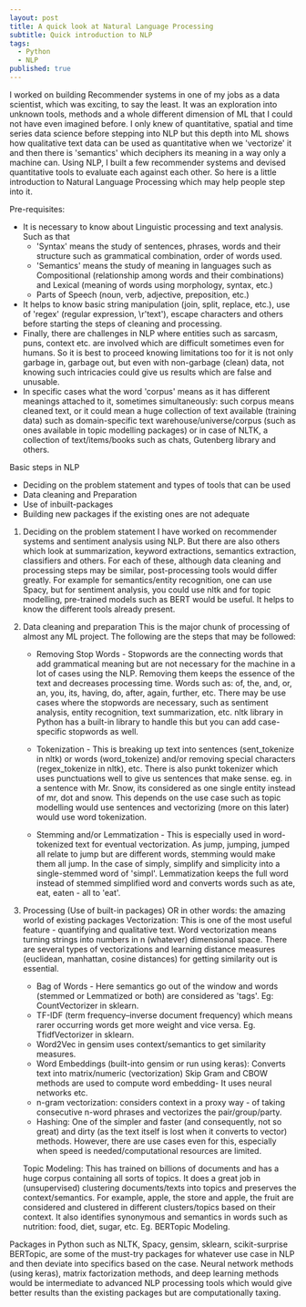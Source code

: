 ```yaml
---
layout: post
title: A quick look at Natural Language Processing
subtitle: Quick introduction to NLP 
tags:
  - Python
  - NLP
published: true
---
```


I worked on building Recommender systems in one of my jobs as a data scientist, which was exciting, to say the least. It was an exploration into unknown tools, methods and a whole different dimension of ML that I could not have even imagined before. I only knew of quantitative, spatial and time series data science before stepping into NLP but this depth into ML shows how qualitative text data can be used as quantitative when we 'vectorize' it and then there is 'semantics' which deciphers its meaning in a way only a machine can. Using NLP, I built a few recommender systems and devised quantitative tools to evaluate each against each other. So here is a little introduction to Natural Language Processing which may help people step into it. 

Pre-requisites:
- It is necessary to know about Linguistic processing and text analysis. Such as that
    - 'Syntax' means the study of sentences, phrases, words and their structure such as grammatical combination, order of words used.
    - 'Semantics' means the study of meaning in languages such as Compositional (relationship among words and their combinations) and Lexical (meaning of words using morphology, syntax, etc.)
    - Parts of Speech (noun, verb, adjective, preposition, etc.) 
- It helps to know basic string manipulation (join, split, replace, etc.), use of 'regex' (regular expression, \r'text'), escape characters and others before starting the steps of cleaning and processing.
- Finally, there are challenges in NLP where entities such as sarcasm, puns, context etc. are involved which are difficult sometimes even for humans. So it is best to proceed knowing limitations too for it is not only garbage in, garbage out, but even with non-garbage (clean) data, not knowing such intricacies could give us results which are false and unusable.
- In specific cases what the word 'corpus' means as it has different meanings attached to it, sometimes simultaneously: such corpus means cleaned text, or it could mean a huge collection of text available (training data) such as domain-specific text warehouse/universe/corpus (such as ones available in topic modelling packages) or in case of NLTK, a collection of text/items/books such as chats, Gutenberg library and others. 

Basic steps in NLP

 - Deciding on the problem statement and types of tools that can be used
 - Data cleaning and Preparation
 - Use of inbuilt-packages
 - Building new packages if the existing ones are not adequate

1. Deciding on the problem statement
     I have worked on recommender systems and sentiment analysis using NLP. But there are also others which look at summarization, keyword extractions, semantics extraction, classifiers and others. For each of these, although data cleaning and processing steps may be similar, post-processing tools would differ greatly. For example for semantics/entity recognition, one can use Spacy, but for sentiment analysis, you could use nltk and for topic modelling, pre-trained models such as BERT would be useful. It helps to know the different tools already present.

2. Data cleaning and preparation
     This is the major chunk of processing of almost any ML project. The following are the steps that may be followed:
   
   - Removing Stop Words - Stopwords are the connecting words that add grammatical meaning but are not necessary for the machine in a lot of cases using the NLP. Removing them keeps the essence of the text and decreases processing time. Words such as: of, the, and, or, an, you, its, having, do, after, again, further, etc. There may be use cases where the stopwords are necessary, such as sentiment analysis, entity recognition, text summarization, etc. nltk library in Python has a built-in library to handle this but you can add case-specific stopwords as well.
  
   - Tokenization - This is breaking up text into sentences (sent_tokenize in nltk) or words (word_tokenize) and/or removing special characters (regex_tokenize in nltk), etc. There is also punkt tokenizer which uses punctuations well to give us sentences that make sense. eg. in a sentence with Mr. Snow, its considered as one single entity instead of mr, dot and snow. This depends on the use case such as topic modelling would use sentences and vectorizing (more on this later) would use word tokenization.
  
   - Stemming and/or Lemmatization - This is especially used in word-tokenized text for eventual vectorization. As jump, jumping, jumped all relate to jump but are different words, stemming would make them all jump. In the case of simply, simplify and simplicity into a single-stemmed word of 'simpl'. Lemmatization keeps the full word instead of stemmed simplified word and converts words such as ate, eat, eaten - all to 'eat'.
  
3. Processing (Use of built-in packages) OR in other words: the amazing world of existing packages
     Vectorization: This is one of the most useful feature - quantifying and qualitative text. Word vectorization means turning strings into numbers in n (whatever) dimensional space. There are several types of vectorizations and learning distance measures (euclidean, manhattan, cosine distances) for getting similarity out is essential.
   - Bag of Words - Here semantics go out of the window and words (stemmed or Lemmatized or both) are considered as 'tags'. Eg: CountVectorizer in sklearn.
   - TF-IDF (term frequency–inverse document frequency) which means rarer occurring words get more weight and vice versa. Eg. TfidfVectorizer in sklearn.
   - Word2Vec in gensim uses context/semantics to get similarity measures.
   - Word Embeddings (built-into gensim or run using keras): Converts text into matrix/numeric (vectorization) Skip Gram and CBOW methods are used to compute word embedding- It uses neural networks etc.
   -  n-gram vectorization: considers context in a proxy way - of taking consecutive n-word phrases and vectorizes the pair/group/party.
   -  Hashing: One of the simpler and faster (and consequently, not so great) and dirty (as the text itself is lost when it converts to vector) methods. However, there are use cases even for this, especially when speed is needed/computational resources are limited.
  
     Topic Modeling: This has trained on billions of documents and has a huge corpus containing all sorts of topics. It does a great job in (unsupervised) clustering documents/texts into topics and preserves the context/semantics. For example, apple, the store and apple, the fruit are considered and clustered in different clusters/topics based on their context. It also identifies synonymous and semantics in words such as nutrition: food, diet, sugar, etc. Eg. BERTopic Modeling. 

Packages in Python such as NLTK, Spacy, gensim, sklearn, scikit-surprise BERTopic, are some of the must-try packages for whatever use case in NLP and then deviate into specifics based on the case. Neural network methods (using keras), matrix factorization methods, and deep learning methods would be intermediate to advanced NLP processing tools which would give better results than the existing packages but are computationally taxing. 

